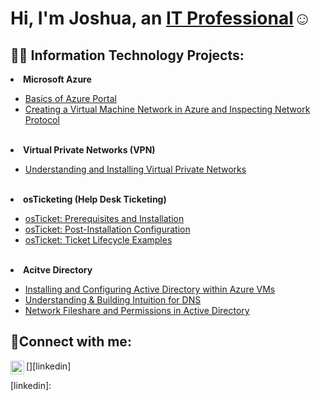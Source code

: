 <h1>Hi, I'm Joshua, an <a href="https://linkedin.com">IT Professional</a>☺</h1>

<h2>👨‍💻 Information Technology Projects:</h2>

<li><b>Microsoft Azure</b></li>
  <ul>
  <li><a href = "https://github.com/joshuafinchCC/azure-portal/tree/main">Basics of Azure Portal</a></li>
  <li><a href = "">Creating a Virtual Machine Network in Azure and Inspecting Network Protocol</a></li>
  </ul>
  <br>
<li><b>Virtual Private Networks (VPN)</b></li>
<ul>
  <li><a href = "">Understanding and Installing Virtual Private Networks</a></li>
</ul>
<br>
<li><b>osTicketing (Help Desk Ticketing)</b></li>
  <ul>
  <li><a href = "">osTicket: Prerequisites and Installation</a></li>
  <li><a href = "">osTicket: Post-Installation Configuration</a></li>
  <li><a href = "">osTicket: Ticket Lifecycle Examples</a></li>
  </ul>
  <br>
<li><b>Acitve Directory</b>
</li>
  <ul>
  <li><a href = "">Installing and Configuring Active Directory within Azure VMs</a></li>
  <li><a href = "">Understanding & Building Intuition for DNS</a></li>
  <li><a href = "">Network Fileshare and Permissions in Active Directory</a></li>
  </ul>

<h2>🤳Connect with me:</h2>

[<img align="left" alt="Josh | LinkedIn" width="22px" src="https://cdn.jsdelivr.net/npm/simple-icons@v3/icons/linkedin.svg" />][linkedin]

[linkedin]: 

